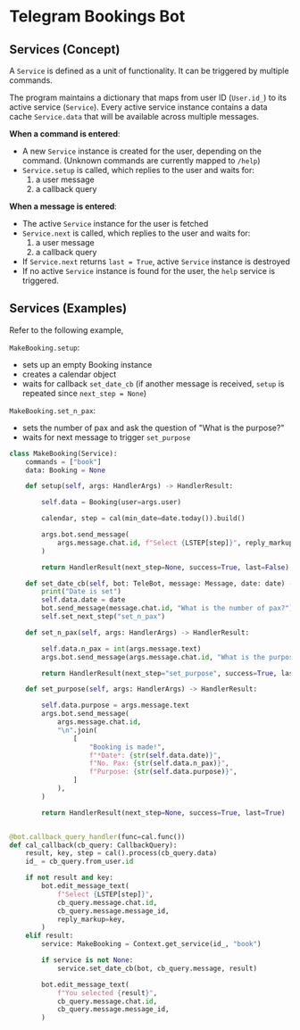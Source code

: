 # Telegram Bookings Bot

## Services (Concept)

A `Service` is defined as a unit of functionality. It can be triggered by multiple commands.

The program maintains a dictionary that maps from user ID (`User.id_`) to its active service (`Service`). Every active service instance contains a data cache `Service.data` that will be available across multiple messages.

**When a command is entered**:

- A new `Service` instance is created for the user, depending on the command. (Unknown commands are currently mapped to `/help`)
- `Service.setup` is called, which replies to the user and waits for:
  1.  a user message
  2.  a callback query

**When a message is entered**:

- The active `Service` instance for the user is fetched
- `Service.next` is called, which replies to the user and waits for:
  1.  a user message
  2.  a callback query
- If `Service.next` returns `last = True`, active `Service` instance is destroyed
- If no active `Service` instance is found for the user, the `help` service is triggered.

## Services (Examples)

Refer to the following example,

`MakeBooking.setup`:

- sets up an empty Booking instance
- creates a calendar object
- waits for callback `set_date_cb` (if another message is received, `setup` is repeated since `next_step = None`)

`MakeBooking.set_n_pax`:

- sets the number of pax and ask the question of "What is the purpose?"
- waits for next message to trigger `set_purpose`

```python
class MakeBooking(Service):
    commands = ["book"]
    data: Booking = None

    def setup(self, args: HandlerArgs) -> HandlerResult:

        self.data = Booking(user=args.user)

        calendar, step = cal(min_date=date.today()).build()

        args.bot.send_message(
            args.message.chat.id, f"Select {LSTEP[step]}", reply_markup=calendar
        )

        return HandlerResult(next_step=None, success=True, last=False)

    def set_date_cb(self, bot: TeleBot, message: Message, date: date) -> None:
        print("Date is set")
        self.data.date = date
        bot.send_message(message.chat.id, "What is the number of pax?")
        self.set_next_step("set_n_pax")

    def set_n_pax(self, args: HandlerArgs) -> HandlerResult:

        self.data.n_pax = int(args.message.text)
        args.bot.send_message(args.message.chat.id, "What is the purpose?")

        return HandlerResult(next_step="set_purpose", success=True, last=False)

    def set_purpose(self, args: HandlerArgs) -> HandlerResult:

        self.data.purpose = args.message.text
        args.bot.send_message(
            args.message.chat.id,
            "\n".join(
                [
                    "Booking is made!",
                    f"*Date*: {str(self.data.date)}",
                    f"No. Pax: {str(self.data.n_pax)}",
                    f"Purpose: {str(self.data.purpose)}",
                ]
            ),
        )

        return HandlerResult(next_step=None, success=True, last=True)


@bot.callback_query_handler(func=cal.func())
def cal_callback(cb_query: CallbackQuery):
    result, key, step = cal().process(cb_query.data)
    id_ = cb_query.from_user.id

    if not result and key:
        bot.edit_message_text(
            f"Select {LSTEP[step]}",
            cb_query.message.chat.id,
            cb_query.message.message_id,
            reply_markup=key,
        )
    elif result:
        service: MakeBooking = Context.get_service(id_, "book")

        if service is not None:
            service.set_date_cb(bot, cb_query.message, result)

        bot.edit_message_text(
            f"You selected {result}",
            cb_query.message.chat.id,
            cb_query.message.message_id,
        )
```
